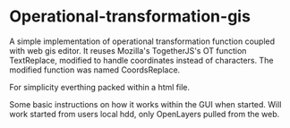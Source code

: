 # Operational-transformation-gis
A simple implementation of operational transformation function coupled with web gis editor. It reuses Mozilla's TogetherJS's OT function TextReplace, modified to handle coordinates instead of characters. The modified function was named CoordsReplace.

For simplicity everthing packed within a html file.

Some basic instructions on how it works within the GUI when started.
Will work started from users local hdd, only OpenLayers pulled from the web.
